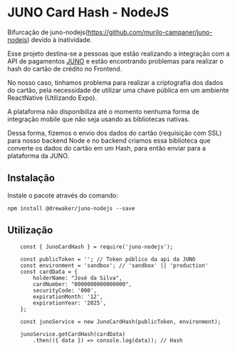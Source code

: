 # JUNO Card Hash - NodeJS

Bifurcação de juno-nodejs(https://github.com/murilo-campaner/juno-nodejs) devido à inatividade.

Esse projeto destina-se a pessoas que estão realizando a integração com a API de pagamentos [JUNO](https://juno.com.br/) e estão encontrando problemas para realizar o hash do cartão de crédito no Frontend.

No nosso caso, tinhamos problema para realizar a criptografia dos dados do cartão, pela necessidade de utilizar uma chave pública em um ambiente ReactNative (Utilizando Expo).

A plataforma não disponibiliza até o momento nenhuma forma de integração mobile que não seja usando as bibliotecas nativas.

Dessa forma, fizemos o envio dos dados do cartão (requisição com SSL) para nosso backend Node e no backend criamos essa biblioteca que converte os dados do cartão em um Hash, para então enviar para a plataforma da JUNO.

## Instalação

Instale o pacote através do comando:

`npm install @drewaker/juno-nodejs --save`

## Utilização

```
    const { JunoCardHash } = require('juno-nodejs');
    
    const publicToken = ''; // Token público da api da JUNO
    const environment = 'sandbox'; // 'sandbox' || 'production'
    const cardData = {
        holderName: "José da Silva",
        cardNumber: "0000000000000000",
        securityCode: '000',
        expirationMonth: '12',
        expirationYear: '2025',
    };

    const junoService = new JunoCardHash(publicToken, environment);

    junoService.getCardHash(cardData)
        .then(({ data }) => console.log(data)); // Hash
```

